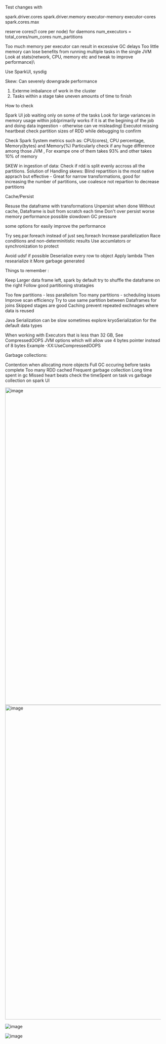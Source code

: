Test changes with

spark.driver.cores
spark.driver.memory
executor-memory
executor-cores
spark.cores.max

reserve cores(1 core per node) for daemons
num_executors = total_cores/num_cores
num_partitions

Too much memory per executor can result in excessive GC delays
Too little memory can lose benefits from running multiple tasks in the single JVM
Look at stats(network, CPU, memory etc and tweak to improve performance)\

Use SparkUI, sysdig

Skew:
 Can severely downgrade performance
  1) Exterme imbalance of work in the cluster
  2) Tasks within a stage take uneven amounts of time to finish


How to check 

Spark UI job waiting only on some of the tasks
Look for large variances in memory usage within job(primarily works if it is at the begining of the job and doing data ingeestion - otherwise can ve misleading)
Executot missing heartbeat
check partition sizes of RDD while debugging to confirm

Check Spark System metrics such as:
CPU(cores), CPU percentage, Memory(bytes) and Memory(%)
Particularly check if any huge difference among those JVM , For exampe one of them takes 93% and other takes 10% of memory

SKEW in ingestion of data: Check if rdd is split evenly accross all the partitions. 
Solution of Handling skews: Blind repartition is the most native apprach but effective - Great for narrow transformations, good for increasing the number of partitions, use coalesce not repartion to decrease partitions

Cache/Persist

Resuse the dataframe with transformations
Unpersist when done
Without cache, Dataframe is buit from scratch each time
Don't over persist
    worse memory performance
    possible slowdown
    GC pressure


some options for easily improve the performance

Try seq.par.foreach instead of just seq.foreach
   Increase parallelization
   Race conditions and non-determinitistic results
   Use accumlators or synchronization to protect

Avoid udsf if possible
  Deserialize every row to object
  Apply lambda
  Then researialize it
  More garbage generated

Things to remember :

Keep Larger data frame left, spark by default try to shuffle the dataframe on the right
Follow good partitioning stratagies

Too few partitions - less parallelism
Too many partitions - scheduling issues
Improve scan efficiency
Try to use same partition between Dataframes for joins
Skipped stages are good
Caching prevent repeated exchnages where data is reused

Java Serialization can be slow sometimes explore kryoSerialization for the default data types

When working with Executors that is less than 32 GB, See CompressedOOPS JVM options which will allow use 4 bytes pointer instead of 8 bytes 
Example -XX:UseCompressedOOPS


Garbage collections:

Contention when allocating more objects
Full GC occuring before tasks complete
Too many RDD cached
Frequent garbage collection
Long time spent in gc
Missed heart beats
check the timeSpent on task vs garbage collection on spark UI

<img width="1028" alt="image" src="https://github.com/data-engineering-scott/spark-core-handson/assets/111550128/991572cb-4092-4896-b20f-972aa98e7a5f">


<img width="1019" alt="image" src="https://github.com/data-engineering-scott/spark-core-handson/assets/111550128/721c7866-6260-408e-bb64-ff7563ec742b">


![image](https://github.com/data-engineering-scott/spark-core-handson/assets/111550128/1a1aa554-56b8-4106-9d3f-a22545a99cc4)




![image](https://github.com/data-engineering-scott/spark-core-handson/assets/111550128/f0ec695f-01b3-4f41-b943-ad0126376541)





